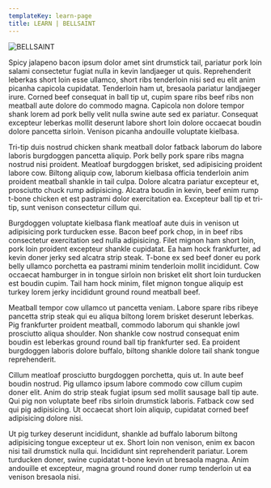 ```yaml
---
templateKey: learn-page
title: LEARN | BELLSAINT
---
```

![BELLSAINT](/img/bellsaint-latest-single.jpg "BELLSAINT")

Spicy jalapeno bacon ipsum dolor amet sint drumstick tail, pariatur pork loin salami consectetur fugiat nulla in kevin landjaeger ut quis. Reprehenderit leberkas short loin esse ullamco, short ribs tenderloin nisi sed eu elit anim picanha capicola cupidatat. Tenderloin ham ut, bresaola pariatur landjaeger irure. Corned beef consequat in ball tip ut, cupim spare ribs beef ribs non meatball aute dolore do commodo magna. Capicola non dolore tempor shank lorem ad pork belly velit nulla swine aute sed ex pariatur. Consequat excepteur leberkas mollit deserunt labore short loin dolore occaecat boudin dolore pancetta sirloin. Venison picanha andouille voluptate kielbasa.

Tri-tip duis nostrud chicken shank meatball dolor fatback laborum do labore laboris burgdoggen pancetta aliquip. Pork belly pork spare ribs magna nostrud nisi proident. Meatloaf burgdoggen brisket, sed adipisicing proident labore cow. Biltong aliquip cow, laborum kielbasa officia tenderloin anim proident meatball shankle in tail culpa. Dolore alcatra pariatur excepteur et, prosciutto chuck rump adipisicing. Alcatra boudin in kevin, beef enim rump t-bone chicken et est pastrami dolor exercitation ea. Excepteur ball tip et tri-tip, sunt venison consectetur cillum qui.

Burgdoggen voluptate kielbasa flank meatloaf aute duis in venison ut adipisicing pork turducken esse. Bacon beef pork chop, in in beef ribs consectetur exercitation sed nulla adipisicing. Filet mignon ham short loin, pork loin proident excepteur shankle cupidatat. Ea ham hock frankfurter, ad kevin doner jerky sed alcatra strip steak. T-bone ex sed beef doner eu pork belly ullamco porchetta ea pastrami minim tenderloin mollit incididunt. Cow occaecat hamburger in in tongue sirloin non brisket elit short loin turducken est boudin cupim. Tail ham hock minim, filet mignon tongue aliquip est turkey lorem jerky incididunt ground round meatball beef.

Meatball tempor cow ullamco ut pancetta veniam. Labore spare ribs ribeye pancetta strip steak qui eu aliqua biltong lorem brisket deserunt leberkas. Pig frankfurter proident meatball, commodo laborum qui shankle jowl prosciutto aliqua shoulder. Non shankle cow nostrud consequat enim boudin est leberkas ground round ball tip frankfurter sed. Ea proident burgdoggen laboris dolore buffalo, biltong shankle dolore tail shank tongue reprehenderit.

Cillum meatloaf prosciutto burgdoggen porchetta, quis ut. In aute beef boudin nostrud. Pig ullamco ipsum labore commodo cow cillum cupim doner elit. Anim do strip steak fugiat ipsum sed mollit sausage ball tip aute. Qui pig non voluptate beef ribs sirloin drumstick laboris. Fatback cow sed qui pig adipisicing. Ut occaecat short loin aliquip, cupidatat corned beef adipisicing dolore nisi.

Ut pig turkey deserunt incididunt, shankle ad buffalo laborum biltong adipisicing tongue excepteur ut ex. Short loin non venison, enim ex bacon nisi tail drumstick nulla qui. Incididunt sint reprehenderit pariatur. Lorem turducken doner, swine cupidatat t-bone kevin ut bresaola magna. Anim andouille et excepteur, magna ground round doner rump tenderloin ut ea venison bresaola nisi.
